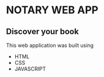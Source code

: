 # NOTARY WEB APP
## Discover your book

This web application was built using 
- HTML
- CSS
- JAVASCRIPT
